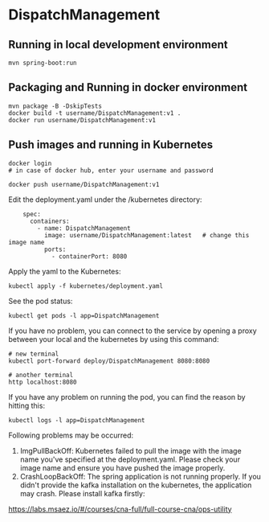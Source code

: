 # DispatchManagement

## Running in local development environment

```
mvn spring-boot:run
```

## Packaging and Running in docker environment

```
mvn package -B -DskipTests
docker build -t username/DispatchManagement:v1 .
docker run username/DispatchManagement:v1
```

## Push images and running in Kubernetes

```
docker login 
# in case of docker hub, enter your username and password

docker push username/DispatchManagement:v1
```

Edit the deployment.yaml under the /kubernetes directory:
```
    spec:
      containers:
        - name: DispatchManagement
          image: username/DispatchManagement:latest   # change this image name
          ports:
            - containerPort: 8080

```

Apply the yaml to the Kubernetes:
```
kubectl apply -f kubernetes/deployment.yaml
```

See the pod status:
```
kubectl get pods -l app=DispatchManagement
```

If you have no problem, you can connect to the service by opening a proxy between your local and the kubernetes by using this command:
```
# new terminal
kubectl port-forward deploy/DispatchManagement 8080:8080

# another terminal
http localhost:8080
```

If you have any problem on running the pod, you can find the reason by hitting this:
```
kubectl logs -l app=DispatchManagement
```

Following problems may be occurred:

1. ImgPullBackOff:  Kubernetes failed to pull the image with the image name you've specified at the deployment.yaml. Please check your image name and ensure you have pushed the image properly.
1. CrashLoopBackOff: The spring application is not running properly. If you didn't provide the kafka installation on the kubernetes, the application may crash. Please install kafka firstly:

https://labs.msaez.io/#/courses/cna-full/full-course-cna/ops-utility

